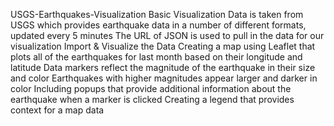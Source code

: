 USGS-Earthquakes-Visualization
Basic Visualization
Data is taken from USGS which provides earthquake data in a number of different formats, updated every 5 minutes
The URL of JSON is used to pull in the data for our visualization
Import & Visualize the Data
Creating a map using Leaflet that plots all of the earthquakes for last month based on their longitude and latitude
Data markers reflect the magnitude of the earthquake in their size and color
Earthquakes with higher magnitudes appear larger and darker in color
Including popups that provide additional information about the earthquake when a marker is clicked
Creating a legend that provides context for a map data
